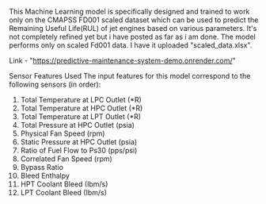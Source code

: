 This Machine Learning model is specifically designed and trained to work only on the CMAPSS FD001 scaled dataset which can be used to predict the Remaining Useful Life(RUL) of jet engines based on various parameters. It's not completely refined yet but i have posted as far as i am done. The model performs only on scaled Fd001 data. I have it uploaded "scaled_data.xlsx".

Link - "https://predictive-maintenance-system-demo.onrender.com/"

Sensor Features Used
The input features for this model correspond to the following sensors (in order):
1. Total Temperature at LPC Outlet (*R)
2. Total Temperature at HPC Outlet (*R)
3. Total Temperature at LPT Outlet (*R)
4. Total Pressure at HPC Outlet (psia)
5. Physical Fan Speed (rpm)
6. Static Pressure at HPC Outlet (psia)
7. Ratio of Fuel Flow to Ps30 (pps/psi)
8. Correlated Fan Speed (rpm)
9. Bypass Ratio
10. Bleed Enthalpy
11. HPT Coolant Bleed (Ibm/s)
12. LPT Coolant Bleed (Ibm/s)
